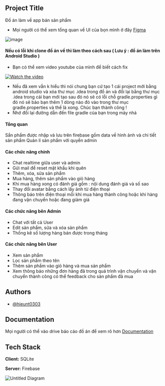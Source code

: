 ## Project Title
Đồ án làm về app bán sản phẩm
- Mọi người có thể xem tổng quan về UI của bọn mình ở đây [Figma](https://www.figma.com/file/tsnpWDXvmaGcfIRBtQroyj/App?node-id=0%3A1&viewport=490%2C-486%2C0.6055105924606323)

 ![image](https://user-images.githubusercontent.com/66076345/126030808-e243e98c-294b-4f1c-98dc-3a59777d14ac.png)


#### Nếu có lỗi khi clone đồ án về thì làm theo cách sau ( Lưu ý : đồ án làm trên Android Studio )
 - Bạn có thể xem video youtube của mình để biết cách fix 
 
  [![Watch the video](https://i.imgur.com/vKb2F1B.png)](https://www.youtube.com/watch?v=nAidtCXYXks)

 - Nếu đã xem vẫn k hiểu thì nói chung bạn cứ tạo 1 cái project mới bằng android studio và xóa thư mục .idea trong đồ án và đổi lại bằng thư mục .idea trong cái bạn mới tạo sau đó nó sẽ có lỗi chỗ gradle.properties gì đó nó sẽ bảo bạn thêm 1 dòng nào đó vào trong thư mục gradle.properties và thế là xong. Chúc bạn thành công !
 - Nhớ đổi lại đường dẫn đến file gradle của bạn trong máy nhá
#### Tổng quan
Sẩn phẩm được nhập và lưu trên firebase gồm data về hình ảnh và chi tiết sản phẩm
Quản lí sản phẩm với quyền admin
#### Các chức năng chính 
- Chat realtime giữa user và admin
- Gửi mail để reset mật khẩu khi quên
- Thêm, xóa, sửa sản phẩm
- Mua hàng, thêm sản phẩm vào giỏ hàng
- Khi mua hàng xong có đánh giá gồm : nội dung đánh giá và số sao 
- Thay đổi avatar bằng cách lấy ảnh từ điện thoại
- Thông báo trên điện thoại mỗi khi mua hàng thành công hoặc khi hàng đang vận chuyển hoặc đang giảm giá
#### Các chức năng bên Admin
- Chat với tất cả User
- Edit sản phẩm, sửa và xóa sản phẩm
- Thống kê số lượng hàng bán được trong tháng
#### Các chức năng bên User
- Xem sản phẩm 
- Lọc sản phẩm theo tên
- Thêm sản phẩm vào giỏ hàng và mua sản phẩm
- Xem thông báo những đơn hàng đã trong quá trình vận chuyển và vận chuyển thành công có thể feedback cho sản phẩm đã mua

## Authors
- [@hieunt0303](https://www.github.com/hieunt0303)

## Documentation
Mọi người có thể vào drive báo cáo đồ án để xem rõ hơn
[Documentation](https://drive.google.com/drive/folders/1napIYfDl9K7lpBkpYVcqZujPGpj5b4Ay?fbclid=IwAR3AeS5ju61qiW19mUGH2GfB7QX5aeobnlJf5i1B4m-ifaKgskP8y9F4_lo)

## Tech Stack
**Client:** SQLite 

**Server:** Firebase

![Untitled Diagram](https://user-images.githubusercontent.com/66076345/125297331-58680400-e351-11eb-98f1-9ac3906cf98d.png)

		
